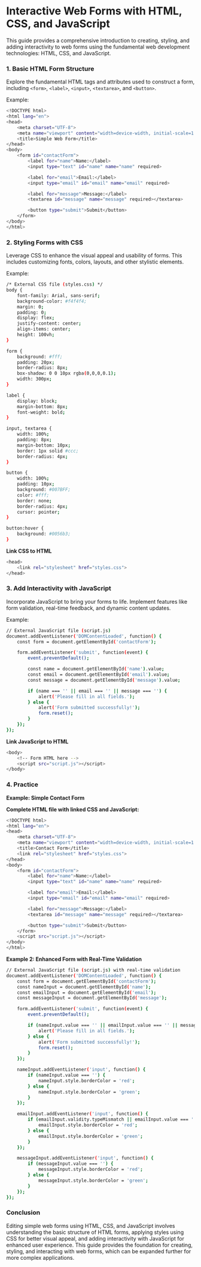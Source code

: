 # Interactive Web Forms with HTML, CSS, and JavaScript

This guide provides a comprehensive introduction to creating, styling, and adding interactivity to web forms using the fundamental web development technologies: HTML, CSS, and JavaScript.

### 1. Basic HTML Form Structure

Explore the fundamental HTML tags and attributes used to construct a form, including ```<form>```, ```<label>```, ```<input>```, ```<textarea>```, and ```<button>```.

Example:

```bash
<!DOCTYPE html>
<html lang="en">
<head>
    <meta charset="UTF-8">
    <meta name="viewport" content="width=device-width, initial-scale=1.0">
    <title>Simple Web Form</title>
</head>
<body>
    <form id="contactForm">
        <label for="name">Name:</label>
        <input type="text" id="name" name="name" required>

        <label for="email">Email:</label>
        <input type="email" id="email" name="email" required>

        <label for="message">Message:</label>
        <textarea id="message" name="message" required></textarea>

        <button type="submit">Submit</button>
    </form>
</body>
</html>
```

### 2. Styling Forms with CSS

Leverage CSS to enhance the visual appeal and usability of forms. This includes customizing fonts, colors, layouts, and other stylistic elements.

Example:

```bash
/* External CSS file (styles.css) */
body {
    font-family: Arial, sans-serif;
    background-color: #f4f4f4;
    margin: 0;
    padding: 0;
    display: flex;
    justify-content: center;
    align-items: center;
    height: 100vh;
}

form {
    background: #fff;
    padding: 20px;
    border-radius: 8px;
    box-shadow: 0 0 10px rgba(0,0,0,0.1);
    width: 300px;
}

label {
    display: block;
    margin-bottom: 8px;
    font-weight: bold;
}

input, textarea {
    width: 100%;
    padding: 8px;
    margin-bottom: 10px;
    border: 1px solid #ccc;
    border-radius: 4px;
}

button {
    width: 100%;
    padding: 10px;
    background: #007BFF;
    color: #fff;
    border: none;
    border-radius: 4px;
    cursor: pointer;
}

button:hover {
    background: #0056b3;
}
```

__Link CSS to HTML__

```bash
<head>
    <link rel="stylesheet" href="styles.css">
</head>
```

### 3. Add Interactivity with JavaScript

Incorporate JavaScript to bring your forms to life. Implement features like form validation, real-time feedback, and dynamic content updates.

Example:

```bash
// External JavaScript file (script.js)
document.addEventListener('DOMContentLoaded', function() {
    const form = document.getElementById('contactForm');

    form.addEventListener('submit', function(event) {
        event.preventDefault();

        const name = document.getElementById('name').value;
        const email = document.getElementById('email').value;
        const message = document.getElementById('message').value;

        if (name === '' || email === '' || message === '') {
            alert('Please fill in all fields.');
        } else {
            alert('Form submitted successfully!');
            form.reset();
        }
    });
});
```

__Link JavaScript to HTML__

```bash
<body>
    <!-- Form HTML here -->
    <script src="script.js"></script>
</body>
```

### 4. Practice

__Example: Simple Contact Form__

__Complete HTML file with linked CSS and JavaScript:__

```bash
<!DOCTYPE html>
<html lang="en">
<head>
    <meta charset="UTF-8">
    <meta name="viewport" content="width=device-width, initial-scale=1.0">
    <title>Contact Form</title>
    <link rel="stylesheet" href="styles.css">
</head>
<body>
    <form id="contactForm">
        <label for="name">Name:</label>
        <input type="text" id="name" name="name" required>

        <label for="email">Email:</label>
        <input type="email" id="email" name="email" required>

        <label for="message">Message:</label>
        <textarea id="message" name="message" required></textarea>

        <button type="submit">Submit</button>
    </form>
    <script src="script.js"></script>
</body>
</html>
```

__Example 2: Enhanced Form with Real-Time Validation__

```bash
// External JavaScript file (script.js) with real-time validation
document.addEventListener('DOMContentLoaded', function() {
    const form = document.getElementById('contactForm');
    const nameInput = document.getElementById('name');
    const emailInput = document.getElementById('email');
    const messageInput = document.getElementById('message');

    form.addEventListener('submit', function(event) {
        event.preventDefault();

        if (nameInput.value === '' || emailInput.value === '' || messageInput.value === '') {
            alert('Please fill in all fields.');
        } else {
            alert('Form submitted successfully!');
            form.reset();
        }
    });

    nameInput.addEventListener('input', function() {
        if (nameInput.value === '') {
            nameInput.style.borderColor = 'red';
        } else {
            nameInput.style.borderColor = 'green';
        }
    });

    emailInput.addEventListener('input', function() {
        if (emailInput.validity.typeMismatch || emailInput.value === '') {
            emailInput.style.borderColor = 'red';
        } else {
            emailInput.style.borderColor = 'green';
        }
    });

    messageInput.addEventListener('input', function() {
        if (messageInput.value === '') {
            messageInput.style.borderColor = 'red';
        } else {
            messageInput.style.borderColor = 'green';
        }
    });
});
```


### Conclusion

Editing simple web forms using HTML, CSS, and JavaScript involves understanding the basic structure of HTML forms, applying styles using CSS for better visual appeal, and adding interactivity with JavaScript for enhanced user experience. This guide provides the foundation for creating, styling, and interacting with web forms, which can be expanded further for more complex applications.
